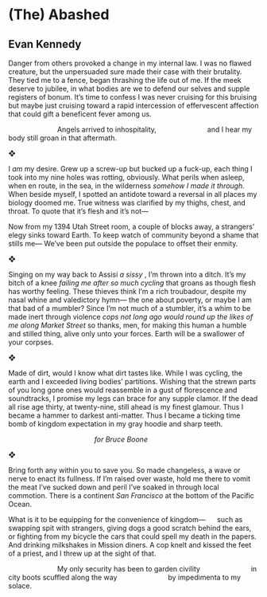 # (The) Abashed
## Evan Kennedy
Danger from others provoked
a change in my internal
law. I was no flawed creature,
but the unpersuaded
sure made their case
with their brutality.
They tied me to a fence, began
thrashing the life out of me.
If the meek deserve
to jubilee, in what bodies
are we to defend our selves
and supple registers
of bonum. It’s time to confess
I was never cruising for
this bruising but maybe
just cruising
toward a rapid intercession
of effervescent affection
that could gift a beneficent
fever among us.


                         Angels arrived to inhospitality,
                         and I hear my body still groan in that aftermath.


❖


I _am_ my desire. Grew up a screw-up
but bucked up a fuck-up,
each thing I took into my nine holes
was rotting, obviously. What perils
when asleep, when en route,
in the sea, in the wilderness
 _somehow I made it through._
When beside myself, I spotted
an antidote toward
a reversal in all places my biology
doomed me.
True witness was clarified
by my thighs, chest, and throat. To
quote that it’s flesh and it’s not—



Now from my
1394 Utah Street room,
a couple of blocks away,
a strangers’ elegy sinks toward
Earth. To keep watch of community
beyond a shame that stills me—
We’ve been put outside
the populace to offset their enmity.


❖


Singing on my way back to
Assisi _a sissy_ , I’m thrown into a ditch.
It’s my bitch of a knee _failing me_
 _after so much cycling_ that groans
as though flesh has worthy feeling.
These thieves think
I’m a rich troubadour, despite
my nasal whine and valedictory hymn—
the one about poverty, or maybe
I am that bad of a mumbler?
Since I’m not much of
a stumbler, it’s a whim to be made
inert through violence _cops not long ago_
 _would round up the likes of me_
 _along Market Street_ so thanks, men,
for making this human a humble
and stilled thing, alive only
unto your forces. Earth will be
a swallower of your corpses.


❖


Made of dirt, would I know what
dirt tastes like. While I was cycling,
the earth and I
exceeded living bodies’ partitions.
Wishing that the strewn parts of
you long gone ones
would reassemble in a gust
of florescence and soundtracks,
I promise my legs can brace
for any supple clamor.
If the dead all rise age thirty,
at twenty-nine,
still ahead is my finest glamour.
Thus I became a hammer
to darkest anti-matter. Thus
I became a ticking time bomb
of kingdom expectation in
my gray hoodie and sharp teeth.


                                            _for Bruce Boone_


❖


Bring forth any within you to save you.
So made changeless, a wave or nerve
to enact its fullness. If I’m raised
over waste, hold me there to vomit
the meat I’ve sucked down
and peril I’ve soaked in through
local commotion. There is a continent
 _San Francisco_
at the bottom of the Pacific Ocean.

What is it to be equipping for
the convenience of
kingdom—      such as swapping spit with
strangers, giving dogs a good scratch
behind the ears,
or fighting from my bicycle
the cars that could spell
my death in the papers. And
drinking milkshakes in Mission diners.
A cop knelt and kissed the feet of a priest,
and I threw up at the sight of that.

                         My only security has been to garden civility
                         in city boots scuffled along the way
                         by impedimenta to my solace.
